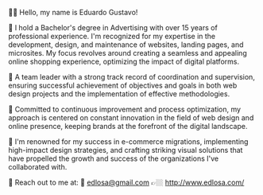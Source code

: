 👋🏼 Hello, my name is Eduardo Gustavo!

📌 I hold a Bachelor's degree in Advertising with over 15 years of professional experience. I'm recognized for my expertise in the development, design, and maintenance of websites, landing pages, and microsites. My focus revolves around creating a seamless and appealing online shopping experience, optimizing the impact of digital platforms.

📌 A team leader with a strong track record of coordination and supervision, ensuring successful achievement of objectives and goals in both web design projects and the implementation of effective methodologies.

📌 Committed to continuous improvement and process optimization, my approach is centered on constant innovation in the field of web design and online presence, keeping brands at the forefront of the digital landscape.

📌 I'm renowned for my success in e-commerce migrations, implementing high-impact design strategies, and crafting striking visual solutions that have propelled the growth and success of the organizations I've collaborated with.

📍 Reach out to me at:
📧 edlosa@gmail.com
👉🏼 http://www.edlosa.com/
<!--
**edulosa83/edulosa83** is a ✨ _special_ ✨ repository because its `README.md` (this file) appears on your GitHub profile.

Here are some ideas to get you started:

- 🔭 I’m currently working on ...
- 🌱 I’m currently learning ...
- 👯 I’m looking to collaborate on ...
- 🤔 I’m looking for help with ...
- 💬 Ask me about ...
- 📫 How to reach me: ...
- 😄 Pronouns: ...
- ⚡ Fun fact: ...
-->
